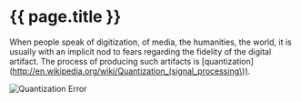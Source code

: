 ---
---
# {{ page.title }}

When people speak of digitization, of media, the humanities, the
world, it is usually with an implicit nod to fears regarding the
fidelity of the digital artifact.  The process of producing such
artifacts is
[quantization](http://en.wikipedia.org/wiki/Quantization_(signal_processing\)).

![Quantization Error](http://upload.wikimedia.org/wikipedia/commons/2/22/Quanterr.png)
